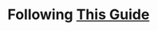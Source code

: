 # Following [This Guide](https://learning.oreilly.com/library/view/rust-web-programming/9781800560819/B16813_02_ePub_RK.xhtml#_idParaDest-42)